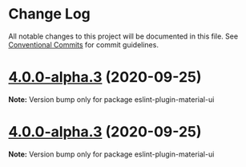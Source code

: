 # Change Log

All notable changes to this project will be documented in this file.
See [Conventional Commits](https://conventionalcommits.org) for commit guidelines.

# [4.0.0-alpha.3](https://github.com/mui-org/material-ui/compare/v0.1.67...v4.0.0-alpha.3) (2020-09-25)

**Note:** Version bump only for package eslint-plugin-material-ui





# [4.0.0-alpha.3](https://github.com/mui-org/material-ui/compare/v0.1.67...v4.0.0-alpha.3) (2020-09-25)

**Note:** Version bump only for package eslint-plugin-material-ui
